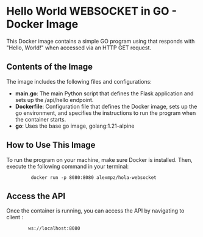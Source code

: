 
# Hello World WEBSOCKET in GO - Docker Image

This Docker image contains a simple GO program using  that responds with "Hello, World!" when accessed via an HTTP GET request.

## Contents of the Image

The image includes the following files and configurations:

- **main.go**: The main Python script that defines the Flask application and sets up the /api/hello endpoint.
- **Dockerfile**: Configuration file that defines the Docker image, sets up the go environment, and specifies the instructions to run the program when the container starts.
- **go**: Uses the base go image, golang:1.21-alpine

## How to Use This Image

To run the program on your machine, make sure Docker is installed. Then, execute the following command in your terminal:


             docker run -p 8080:8080 alexmpz/hola-websocket


## Access the API
Once the container is running, you can access the API by navigating to client :


            ws://localhost:8080